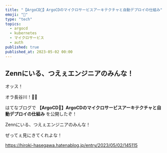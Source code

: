 ```yaml
---
title: "【ArgoCD🐙】ArgoCDのマイクロサービスアーキテクチャと自動デプロイの仕組み"
emoji: "🐙"
type: "tech"
topics:
  - argocd
  - kubernetes
  - マイクロサービス
  - auth
published: true
published_at: 2023-05-02 00:00
---
```


## Zennにいる、つえぇエンジニアのみんな！

オッス！

オラ長谷川！✋🏻

はてなブログで **【ArgoCD🐙】ArgoCDのマイクロサービスアーキテクチャと自動デプロイの仕組み** を公開したぞ！

Zennにいる、つえぇエンジニアのみんな！

ぜってぇ見にきてくれよな！

https://hiroki-hasegawa.hatenablog.jp/entry/2023/05/02/145115
